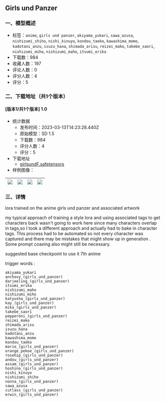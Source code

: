 ## Girls und Panzer
### 一、模型概述

- 标签：`anime`, `girls und panzer`, `akiyama_yukari`, `sawa_azusa`, `nishizumi_shiho`, `nishi_kinuyo`, `kondou_taeko`, `kawashima_momo`, `kadotani_anzu`, `isuzu_hana`, `shimada_arisu`, `reizei_mako`, `takebe_saori`, `nishizumi_miho`, `nishizumi_maho`, `itsumi_erika`
- 下载数：984
- 收藏人数：197
- 评论人数：0
- 评分人数：4
- 评分：5

### 二、下载地址（共1个版本）

#### [版本1/共1个版本] 1.0

- 统计数据
  - 发布时间：2023-03-13T14:23:28.440Z
  - 原始模型：SD 1.5
  - 下载数：984
  - 评分人数：4
  - 评分：5
- 下载地址
  - [girlsundF.safetensors](https://civitai.com/api/download/models/22588)
- 样例图像：

| <img src="https://image.civitai.com/xG1nkqKTMzGDvpLrqFT7WA/cab940f7-c36c-4731-dd80-770e9a592c00/width=450/243132.jpeg" /> | <img src="https://image.civitai.com/xG1nkqKTMzGDvpLrqFT7WA/39146ade-633d-410d-e908-2c905db56100/width=450/243150.jpeg" /> | <img src="https://image.civitai.com/xG1nkqKTMzGDvpLrqFT7WA/f761e8ec-1b06-4708-572d-88c9c32c6900/width=450/243149.jpeg" /> | <img src="https://image.civitai.com/xG1nkqKTMzGDvpLrqFT7WA/b50073f0-ee96-4156-c38c-1aa077829e00/width=450/243148.jpeg" /> |
| ---- | ---- | ---- | ---- |


### 三、详情
<p>lora trained on the anime girls und panzer and associated artwork</p><p>my typical approach of training a style lora and using associated tags to get characters back wasn't going to work here  since many characters overlap in tags,so I took a different approach and actually had to bake in character tags.  This process had to be automated so not every character was captured and there may be mistakes that might show up in generation  . Some prompt coaxing also might still be necessary. </p><p></p><p>suggested base checkpoint to use it 7th anime</p><p></p><p></p><p></p><p>trigger words :</p><pre><code>akiyama_yukari
anchovy_(girls_und_panzer)
darjeeling_(girls_und_panzer)
itsumi_erika
nishizumi_maho
nishizumi_miho
katyusha_(girls_und_panzer)
kay_(girls_und_panzer)
mika_(girls_und_panzer)
takebe_saori
pepperoni_(girls_und_panzer)
reizei_mako
shimada_arisu
isuzu_hana
kadotani_anzu
kawashima_momo
kondou_taeko
marie_(girls_und_panzer)
orange_pekoe_(girls_und_panzer)
rosehip_(girls_und_panzer)
andou_(girls_und_panzer)
assam_(girls_und_panzer)
hoshino_(girls_und_panzer)
nishi_kinuyo
nishizumi_shiho
nonna_(girls_und_panzer)
sawa_azusa
cutlass_(girls_und_panzer)
erwin_(girls_und_panzer)
</code></pre><p></p>